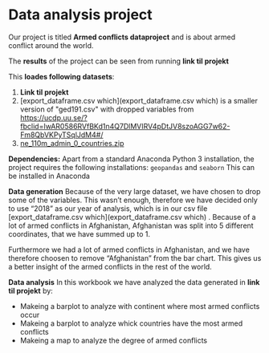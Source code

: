 # Data analysis project

Our project is titled **Armed conflicts dataproject** and is about armed conflict around the world. 

The **results** of the project can be seen from running **link til projekt**

This **loades following datasets**:

1. **Link til projekt**
2. [export_dataframe.csv which](export_dataframe.csv which) 
is a smaller version of "ged191.csv" with dropped variables from 
https://ucdp.uu.se/?fbclid=IwAR0586RVfBKd1n4Q7DlMVIRV4pDtJV8szoAGG7w62-Fm8QbVKPyTSqlJdM4#/
3. [ne_110m_admin_0_countries.zip](ne_110m_admin_0_countries.zip)

**Dependencies:** Apart from a standard Anaconda Python 3 installation, the project requires the following installations:
``geopandas`` and ``seaborn``
This can be installed in Anaconda

**Data generation**
Because of the very large dataset, we have chosen to drop some of the variables. This wasn’t enough, therefore we have decided only to use “2018” as our year of analysis, which is in our csv file [export_dataframe.csv which](export_dataframe.csv which) .
Because of a lot of armed conflicts in Afghanistan, Afghanistan was split into 5 different coordinates, that we have summed up to 1.

Furthermore we had a lot of armed conflicts in Afghanistan, and we have therefore choosen to remove “Afghanistan” from the bar chart. This gives us a better insight of the armed conflicts in the rest of the world.

**Data analysis**
In this workbook we have analyzed the data generated in **link til projekt** by:
- Makeing a barplot to analyze with continent where most armed conflicts occur 
- Makeing a barplot to analyze whick countries have the most armed conflicts
- Makeing a map to analyze the degree of armed conflicts




